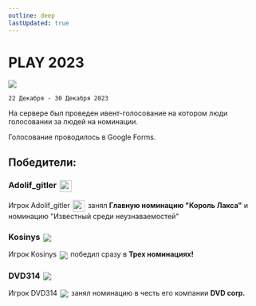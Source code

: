 ```yaml
---
outline: deep
lastUpdated: true
---
```


# PLAY 2023

![](/WIKI/Play/Play2023/demo_img_1.webp)

`22 Декабря - 30 Декабря 2023`

На сервере был проведен ивент-голосование на котором люди голосовании за людей на номинации.

Голосование проводилось в Google Forms.

## Победители:

### Adolif_gitler <img src="/minecraft/playerHeads/steveHead.png" style="display: inline; margin: 0 2px; vertical-align: middle;" width="24" height="24"/>

Игрок Adolif_gitler <img src="/minecraft/playerHeads/steveHead.png" style="display: inline; margin: 0 2px; vertical-align: middle;" width="24" height="24"/> занял **Главную номинацию "Король Лакса"** и номинацию "Известный среди неузнаваемостей" 

<BlockCard size="big" :cards="[
  { content: '![img-2](/WIKI/Play/Play2023/demo_img_2.avif) \n\n **👑 КОРОЛЬ ЛАКСА**    \n *Награждается игрок, который известен, талантлив, и вообще лакс без него никто.*'},
  { content: '![img-3](/WIKI/Play/Play2023/demo_img_3.avif) \n **Известный среди неузнаваемостей**   *Награждается игрок которого знает каждый на сервере.* '},
]"/>

### Kosinys <img src="https://api.mineatar.io/face/58650faf-08ae-438a-a1ce-ec99ba38c4e6?scale=3" style="display: inline; margin: 0 2px; vertical-align: middle;" />

Игрок Kosinys <img src="https://api.mineatar.io/face/58650faf-08ae-438a-a1ce-ec99ba38c4e6?scale=3" style="display: inline; margin: 0 2px; vertical-align: middle;" /> победил сразу в **Трех номинациях!**

<BlockCard size="medium" :cards="[
  { content: '![img-4](/WIKI/Play/Play2023/demo_img_4.avif) \n\n **Помогатор**    \n\n *Награждается игрок который даёт идеи, помогает игрокам да и в целом человек швейцарский нож.*'},
  { content: '![img-5](/WIKI/Play/Play2023/demo_img_5.avif) \n\n **Ашан**  \n\n *Награждается игрок который больше всего вошёл в торговлю.* '},
  { content: '![img-6](/WIKI/Play/Play2023/demo_img_6.avif) \n\n **Задрот**  \n\n *Награждается игрок который больше всего времени наиграл на сервере.* '},
]"/>

### DVD314 <img src="https://api.mineatar.io/face/9806b0b5-baa2-48c6-b70e-64af239a78eb?scale=3" style="display: inline; margin: 0 2px; vertical-align: middle;" /> 

Игрок DVD314 <img src="https://api.mineatar.io/face/9806b0b5-baa2-48c6-b70e-64af239a78eb?scale=3" style="display: inline; margin: 0 2px; vertical-align: middle;" /> занял номинацию в честь его компании **DVD corp.**

<BlockCard size="big" :cards="[
  { content: '![img-7](/WIKI/Play/Play2023/demo_img_7.avif) \n\n **Контора Лучших**    \n\n *Награждается компания, которая известна всем своими проектами и людьми в них.*'},
]"/>

